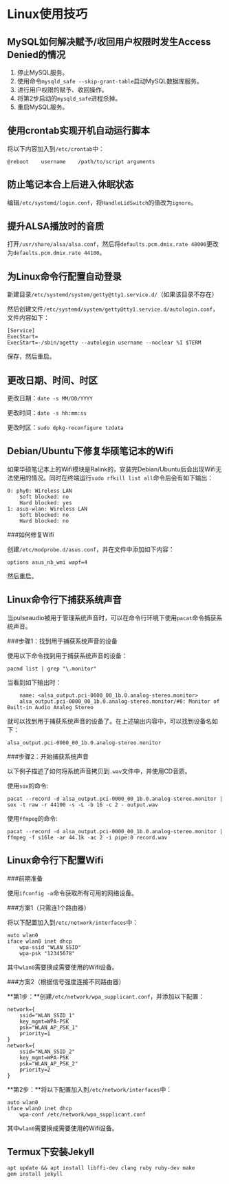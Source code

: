 Linux使用技巧
=============


MySQL如何解决赋予/收回用户权限时发生Access Denied的情况
------------------------------------------------

1. 停止MySQL服务。
2. 使用命令`mysqld_safe --skip-grant-table`启动MySQL数据库服务。
3. 进行用户权限的赋予、收回操作。
4. 将第2步启动的`mysqld_safe`进程杀掉。
5. 重启MySQL服务。


使用crontab实现开机自动运行脚本
---------------------------

将以下内容加入到`/etc/crontab`中：

	@reboot    username    /path/to/script arguments


防止笔记本合上后进入休眠状态
-----------------------

编辑`/etc/systemd/login.conf`，将`HandleLidSwitch`的值改为`ignore`。


提升ALSA播放时的音质
-----------------

打开`/usr/share/alsa/alsa.conf`，然后将`defaults.pcm.dmix.rate 48000`更改为`defaults.pcm.dmix.rate 44100`。


为Linux命令行配置自动登录
----------------------

新建目录`/etc/systemd/system/getty@tty1.service.d/`（如果该目录不存在）

然后创建文件`/etc/systemd/system/getty@tty1.service.d/autologin.conf`，文件内容如下：

	[Service]
	ExecStart=
	ExecStart=-/sbin/agetty --autologin username --noclear %I $TERM

保存，然后重启。


更改日期、时间、时区
----------------

更改日期：`date -s MM/DD/YYYY`
	
更改时间：`date -s hh:mm:ss`

更改时区：`sudo dpkg-reconfigure tzdata`


Debian/Ubuntu下修复华硕笔记本的Wifi
--------------------------------

如果华硕笔记本上的Wifi模块是Ralink的，安装完Debian/Ubuntu后会出现Wifi无法使用的情况。同时在终端运行`sudo rfkill list all`命令后会有如下输出：

	0: phy0: Wireless LAN
		Soft blocked: no
		Hard blocked: yes
	1: asus-wlan: Wireless LAN
		Soft blocked: no
		Hard blocked: no

###如何修复Wifi

创建`/etc/modprobe.d/asus.conf`，并在文件中添加如下内容：

	options asus_nb_wmi wapf=4

然后重启。


Linux命令行下捕获系统声音
----------------------

当pulseaudio被用于管理系统声音时，可以在命令行环境下使用`pacat`命令捕获系统声音。

###步骤1：找到用于捕获系统声音的设备

使用以下命令找到用于捕获系统声音的设备：

	pacmd list | grep "\.monitor"
	
当看到如下输出时：

		name: <alsa_output.pci-0000_00_1b.0.analog-stereo.monitor>
		alsa_output.pci-0000_00_1b.0.analog-stereo.monitor/#0: Monitor of Built-in Audio Analog Stereo
		
就可以找到用于捕获系统声音的设备了。在上述输出内容中，可以找到设备名如下：

	alsa_output.pci-0000_00_1b.0.analog-stereo.monitor

###步骤2：开始捕获系统声音

以下例子描述了如何将系统声音拷贝到`.wav`文件中，并使用CD音质。

使用`sox`的命令:

	pacat --record -d alsa_output.pci-0000_00_1b.0.analog-stereo.monitor | sox -t raw -r 44100 -s -L -b 16 -c 2 - output.wav
	
使用`ffmpeg`的命令:
	
	pacat --record -d alsa_output.pci-0000_00_1b.0.analog-stereo.monitor | ffmpeg -f s16le -ar 44.1k -ac 2 -i pipe:0 record.wav


Linux命令行下配置Wifi
-------------------

###前期准备

使用`ifconfig -a`命令获取所有可用的网络设备。

###方案1（只需连1个路由器）

将以下配置加入到`/etc/network/interfaces`中：

	auto wlan0
	iface wlan0 inet dhcp
		wpa-ssid "WLAN_SSID"
		wpa-psk "12345678"

其中`wlan0`需要换成需要使用的Wifi设备。

###方案2（根据信号强度连接不同路由器）

**第1步：**创建`/etc/network/wpa_supplicant.conf`，并添加以下配置：

	network={
		ssid="WLAN_SSID_1"
		key_mgmt=WPA-PSK
		psk="WLAN_AP_PSK_1"
		priority=1
	}
	network={
		ssid="WLAN_SSID_2"
		key_mgmt=WPA-PSK
		psk="WLAN_AP_PSK_2"
		priority=2
	}

**第2步：**将以下配置加入到`/etc/network/interfaces`中：

	auto wlan0
	iface wlan0 inet dhcp
		wpa-conf /etc/network/wpa_supplicant.conf

其中`wlan0`需要换成需要使用的Wifi设备。


Termux下安装Jekyll
-----------------

	apt update && apt install libffi-dev clang ruby ruby-dev make
	gem install jekyll


